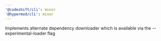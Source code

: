 ```yaml
---
'@codeshift/cli': minor
'@hypermod/cli': minor
---
```


Implements alternate dependency downloader which is available via the --experimental-loader flag

